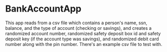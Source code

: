 # BankAccountApp
This app reads from a csv file which contains a person's name, ssn, balance, and the type of account (checking or savings), and creates a randomized account number, randomized safety deposit box id and safety deposit key (if the account type was savings), and randomized debit card number along with the pin number. There's an example csv file to test with.
